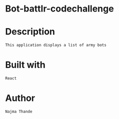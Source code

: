 # Bot-battlr-codechallenge

# Description 
    This application displays a list of army bots

# Built with 
    React

# Author 
    Najma Thande